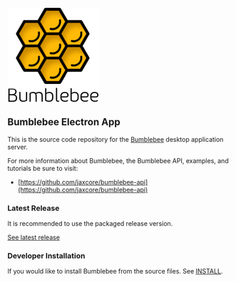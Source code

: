 ![screenshot](assets/logo.png)

## Bumblebee Electron App

This is the source code repository for the [Bumblebee](https://github.com/jaxcore/bumblebee-api) desktop application server.

For more information about Bumblebee, the Bumblebee API, examples, and tutorials be sure to visit:

- [https://github.com/jaxcore/bumblebee-api](https://github.com/jaxcore/bumblebee-api)


### Latest Release

It is recommended to use the packaged release version.

[See latest release](releases)

### Developer Installation

If you would like to install Bumblebee from the source files.  See [INSTALL](INSTALL.md).